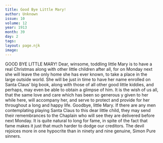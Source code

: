 ```yaml
---
title: Good Bye Little Mary!
author: Unknown
issue: 10
volume: 12
year: 1913
month: 39
day: 2
tags:
layout: page.njk
image:
---
```

GOOD BYE LITTLE MARY!    Dear, winsome, toddling little Mary is to have a real Christmas along with other little children after all, for on Monday next she will leave the only home she has ever known, to take a place in the large outside world. She will be just in time to have her name enrolled on Santa Claus’ big book, along with those of all other good little kiddies, and perhaps, may even be able to obtain a glimpse of him. It is the wish of us all, that the same love and care which has been so generous y given to her while here, will accompany her, and serve to protect and provide for her throughout a long and happy life. Goodbye, little Mary. If there are any men contemplating playing Santa Claus to this dear little child, they may send their remembrances to the Chaplain who will see they are delivered before next Monday.       It is quite natural to long for fame, in spite of the fact that fame makes it just that much harder to dodge our creditors.       The devil rejoices more in one hypocrite than in ninety and nine genuine, Simon Pure sinners. 




